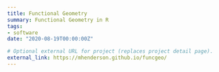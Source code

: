 ```yaml
---
title: Functional Geometry
summary: Functional Geometry in R
tags:
- software
date: "2020-08-19T00:00:00Z"

# Optional external URL for project (replaces project detail page).
external_link: https://mhenderson.github.io/funcgeo/
---
```

